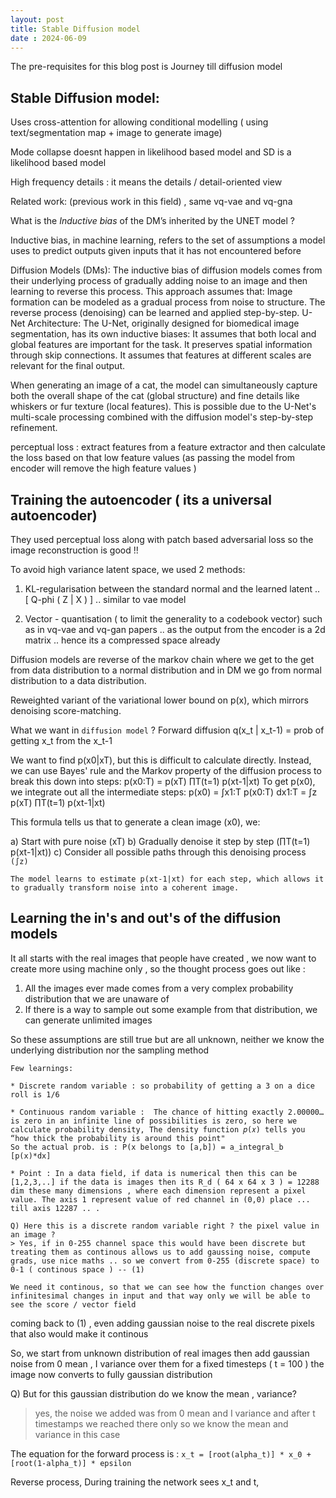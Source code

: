 ```yaml
---
layout: post
title: Stable Diffusion model 
date : 2024-06-09
---
```


The pre-requisites for this blog post is Journey till diffusion model 

## Stable Diffusion model:

Uses cross-attention for allowing conditional modelling ( using text/segmentation map + image to generate image) 

Mode collapse doesnt happen in likelihood based model and SD is a likelihood based model

High frequency details : it means the details / detail-oriented view 

Related work: (previous work in this field) , same vq-vae and vq-gna 


What is the *Inductive bias* of the DM’s inherited by the UNET model ? 

Inductive bias, in machine learning, refers to the set of assumptions a model uses to predict outputs given inputs that it has not encountered before

Diffusion Models (DMs): The inductive bias of diffusion models comes from their underlying process of gradually adding noise to an image and then learning to reverse this process. This approach assumes that:
Image formation can be modeled as a gradual process from noise to structure.
The reverse process (denoising) can be learned and applied step-by-step.
U-Net Architecture: The U-Net, originally designed for biomedical image segmentation, has its own inductive biases:
It assumes that both local and global features are important for the task.
It preserves spatial information through skip connections.
It assumes that features at different scales are relevant for the final output.

When generating an image of a cat, the model can simultaneously capture both the overall shape of the cat (global structure) and fine details like whiskers or fur texture (local features). This is possible due to the U-Net's multi-scale processing combined with the diffusion model's step-by-step refinement.

perceptual loss : extract features from a feature extractor and then calculate the loss based on that low feature values (as passing the model from encoder will remove the high feature values ) 

## Training the autoencoder ( its a universal autoencoder) 

They used perceptual loss along with patch based adversarial loss so the image reconstruction is good !! 

To avoid high variance latent space, we used 2 methods:
1. KL-regularisation between the standard normal and the learned latent .. [ Q-phi ( Z | X ) ] .. similar to vae model 

2. Vector - quantisation ( to limit the generality to a codebook vector) such as in vq-vae and vq-gan papers .. as the output from the encoder is a 2d matrix .. hence its a compressed space already  


Diffusion models are reverse of the markov chain where we get to the get from data distribution to a normal distribution and in DM we go from normal distribution to a data distribution.
 
Reweighted variant of the variational lower bound on p(x), which mirrors denoising score-matching.


What we want in `diffusion model` ? 
Forward diffusion 
q(x_t | x_t-1) = prob of getting x_t from the x_t-1 

We want to find p(x0|xT), but this is difficult to calculate directly.
Instead, we can use Bayes' rule and the Markov property of the diffusion process to break this down into steps:
p(x0:T) = p(xT) ∏T(t=1) p(xt-1|xt)
To get p(x0), we integrate out all the intermediate steps:
p(x0) = ∫x1:T p(x0:T) dx1:T = ∫z p(xT) ∏T(t=1) p(xt-1|xt)


This formula tells us that to generate a clean image (x0), we: 

a) Start with pure noise (xT) 
b) Gradually denoise it step by step (∏T(t=1) p(xt-1|xt)) 
c) Consider all possible paths through this denoising process `(∫z)`

`The model learns to estimate p(xt-1|xt) for each step, which allows it to gradually transform noise into a coherent image.`

## Learning the in's and out's of the diffusion models

It all starts with the real images that people have created , we now want to create more using machine only , so the thought process goes out like :

1. All the images ever made comes from a very complex probability distribution that we are unaware of
2. If there is a way to sample out some example from that distribution, we can generate unlimited images 

So these assumptions are still true but are all unknown, neither we know the underlying distribution nor the sampling method 

```
Few learnings: 

* Discrete random variable : so probability of getting a 3 on a dice roll is 1/6

* Continuous random variable :  The chance of hitting exactly 2.00000… is zero in an infinite line of possibilities is zero, so here we calculate probability density, The density function 𝑝(𝑥) tells you “how thick the probability is around this point"
So the actual prob. is : P(x belongs to [a,b]) = a_integral_b [p(x)*dx]

* Point : In a data field, if data is numerical then this can be [1,2,3,..] if the data is images then its R_d ( 64 x 64 x 3 ) = 12288 dim these many dimensions , where each dimension represent a pixel value. The axis 1 represent value of red channel in (0,0) place ... till axis 12287 .. .

Q) Here this is a discrete random variable right ? the pixel value in an image ?
> Yes, if in 0-255 channel space this would have been discrete but treating them as continous allows us to add gaussing noise, compute grads, use nice maths .. so we convert from 0-255 (discrete space) to 0-1 ( continous space ) -- (1)

We need it continous, so that we can see how the function changes over infinitesimal changes in input and that way only we will be able to see the score / vector field 

```

coming back to (1) , even adding gaussian noise to the real discrete pixels that also would make it continous 


So, we start from unknown distribution of real images then add gaussian noise from 0 mean , I variance over them for a fixed timesteps ( t = 100 ) the image now converts to fully gaussian distribution

Q) But for this gaussian distribution do we know the mean , variance?
> yes, the noise we added was from 0 mean and I variance and after t timestamps we reached there only so we know the mean and variance in this case

The equation for the forward process is : `x_t = [root(alpha_t)] * x_0 + [root(1-alpha_t)] * epsilon`

Reverse process, 
During training the network sees x_t and t, 

























































